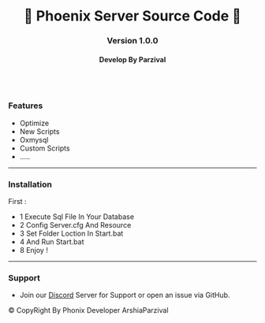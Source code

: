 <p align="center">
  <h1 align="center">
      💛 Phoenix Server Source Code 💛
  </h1>
  <h3 align="center">
     Version 1.0.0
  </h3>
  <h4 align="center">
      Develop By Parzival 
  </h4>
</p>

<br/>
<br/>

### Features
* Optimize 
* New Scripts
* Oxmysql
* Custom Scripts 
* .....

-----------------------------------------------------------  


 ### Installation

 First :
 * 1 Execute Sql File In Your Database
 * 2 Config Server.cfg And Resource
 * 3 Set Folder Loction In Start.bat
 * 4 And Run Start.bat
 * 8 Enjoy !
 
-----------------------------------------------------------  

### Support
* Join our [Discord](https://discord.com/invite/pku7FYbxZj) Server for Support or open an issue via GitHub.

©️ CopyRight By Phonix Developer ArshiaParzival
